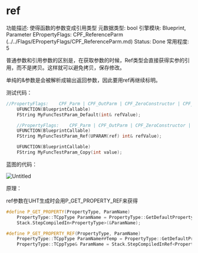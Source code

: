# ref

功能描述: 使得函数的参数变成引用类型
元数据类型: bool
引擎模块: Blueprint, Parameter
EPropertyFlags: CPF_ReferenceParm (../../Flags/EPropertyFlags/CPF_ReferenceParm.md)
Status: Done
常用程度: 5

普通参数和引用参数的区别是，在获取参数的时候，Ref类型会直接获得实参的引用，而不是拷贝。这样就可以避免拷贝，保存修改。

单纯的&参数是会被解析成输出返回参数，因此要用ref再继续标明。

测试代码：

```cpp
//PropertyFlags:	CPF_Parm | CPF_OutParm | CPF_ZeroConstructor | CPF_IsPlainOldData | CPF_NoDestructor | CPF_HasGetValueTypeHash | CPF_NativeAccessSpecifierPublic 
	UFUNCTION(BlueprintCallable)
	FString MyFuncTestParam_Default(int& refValue);

	//PropertyFlags:	CPF_Parm | CPF_OutParm | CPF_ZeroConstructor | CPF_ReferenceParm | CPF_IsPlainOldData | CPF_NoDestructor | CPF_HasGetValueTypeHash | CPF_NativeAccessSpecifierPublic 
	UFUNCTION(BlueprintCallable)
	FString MyFuncTestParam_Ref(UPARAM(ref) int& refValue);

	UFUNCTION(BlueprintCallable)
	FString MyFuncTestParam_Copy(int value);
```

蓝图的代码：

![Untitled](ref/Untitled.png)

原理：

ref参数在UHT生成时会用P_GET_PROPERTY_REF来获得

```cpp
#define P_GET_PROPERTY(PropertyType, ParamName)													\
	PropertyType::TCppType ParamName = PropertyType::GetDefaultPropertyValue();					\
	Stack.StepCompiledIn<PropertyType>(&ParamName);

#define P_GET_PROPERTY_REF(PropertyType, ParamName)												\
	PropertyType::TCppType ParamName##Temp = PropertyType::GetDefaultPropertyValue();			\
	PropertyType::TCppType& ParamName = Stack.StepCompiledInRef<PropertyType, PropertyType::TCppType>(&ParamName##Temp);
```